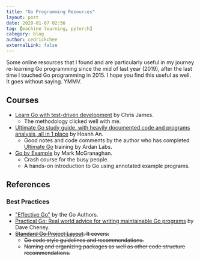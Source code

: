 ```yaml
---
title: "Go Programming Resources"
layout: post
date: 2020-01-07 02:56
tag: [machine learning, pytorch]
category: blog
author: cedrickchee
externalLink: false
---
```


Some online resources that I found and are particularly useful in my journey re-learning Go programming since the mid of last year (2019), after the last time I touched Go programming in 2015. I hope you find this useful as well. It goes without saying. YMMV.

## Courses

- [Learn Go with test-driven development](https://github.com/quii/learn-go-with-tests) by Chris James.
  - The methodology clicked well with me.
- [Ultimate Go study guide, with heavily documented code and programs analysis, all in 1 place](https://github.com/hoanhan101/ultimate-go) by Hoanh An.
  - Good notes and code comments by the author who has completed [Ultimate Go](https://github.com/ardanlabs/gotraining/blob/master/topics/courses/go/README.md) training by Ardan Labs.
- [Go by Example](https://gobyexample.com/) by Mark McGranaghan.
  - Crash course for the busy people.
  - A hands-on introduction to Go using annotated example programs.

## References

### Best Practices

- ["Effective Go"](https://golang.org/doc/effective_go.html) by the Go Authors.
- [Practical Go: Real world advice for writing maintainable Go programs](https://dave.cheney.net/practical-go/presentations/qcon-china.html) by Dave Cheney.
- ~~[Standard Go Project Layout](https://github.com/golang-standards/project-layout). It covers:~~
  - ~~Go code style guidelines and recommendations.~~
  - ~~Naming and organizing packages as well as other code structure recommendations.~~
